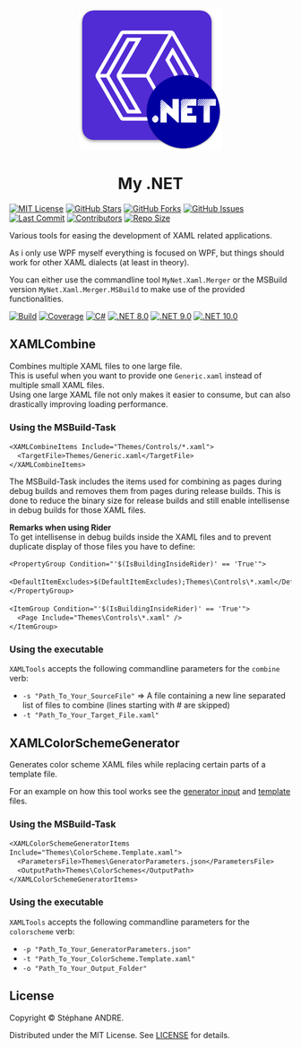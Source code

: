 <div id="top"></div>

<!-- PROJECT INFO -->
<br />
<div align="center">
  <img src="assets/MyXaml.png" width="256" height="256" alt="MyXaml">
</div>

<h1 align="center">My .NET</h1>

[![MIT License][license-shield]][license-url]
[![GitHub Stars](https://img.shields.io/github/stars/sandre58/myxaml?style=for-the-badge)](https://github.com/sandre58/myxaml/stargazers)
[![GitHub Forks](https://img.shields.io/github/forks/sandre58/myxaml?style=for-the-badge)](https://github.com/sandre58/myxaml/network/members)
[![GitHub Issues](https://img.shields.io/github/issues/sandre58/myxaml?style=for-the-badge)](https://github.com/sandre58/myxaml/issues)
[![Last Commit](https://img.shields.io/github/last-commit/sandre58/myxaml?style=for-the-badge)](https://github.com/sandre58/myxaml/commits/main)
[![Contributors](https://img.shields.io/github/contributors/sandre58/myxaml?style=for-the-badge)](https://github.com/sandre58/myxaml/graphs/contributors)
[![Repo Size](https://img.shields.io/github/repo-size/sandre58/myxaml?style=for-the-badge)](https://github.com/sandre58/myxaml)

Various tools for easing the development of XAML related applications.

As i only use WPF myself everything is focused on WPF, but things should work for other XAML dialects (at least in theory).

You can either use the commandline tool `MyNet.Xaml.Merger` or the MSBuild version `MyNet.Xaml.Merger.MSBuild` to make use of the provided functionalities.

[![Build][build-shield]][build-url]
[![Coverage](https://codecov.io/gh/sandre58/myxaml/branch/main/graph/badge.svg)](https://codecov.io/gh/sandre58/myxaml)
[![C#](https://img.shields.io/badge/language-C%23-blue)](#)
[![.NET 8.0](https://img.shields.io/badge/.NET-8.0-purple)](#)
[![.NET 9.0](https://img.shields.io/badge/.NET-9.0-purple)](#)
[![.NET 10.0](https://img.shields.io/badge/.NET-10.0-purple)](#)

## XAMLCombine

Combines multiple XAML files to one large file.  
This is useful when you want to provide one `Generic.xaml` instead of multiple small XAML files.  
Using one large XAML file not only makes it easier to consume, but can also drastically improving loading performance.

### Using the MSBuild-Task

```
<XAMLCombineItems Include="Themes/Controls/*.xaml">
  <TargetFile>Themes/Generic.xaml</TargetFile>
</XAMLCombineItems>
```

The MSBuild-Task includes the items used for combining as pages during debug builds and removes them from pages during release builds.
This is done to reduce the binary size for release builds and still enable intellisense in debug builds for those XAML files.

**Remarks when using Rider**  
To get intellisense in debug builds inside the XAML files and to prevent duplicate display of those files you have to define:

```
<PropertyGroup Condition="'$(IsBuildingInsideRider)' == 'True'">
  <DefaultItemExcludes>$(DefaultItemExcludes);Themes\Controls\*.xaml</DefaultItemExcludes>
</PropertyGroup>

<ItemGroup Condition="'$(IsBuildingInsideRider)' == 'True'">
  <Page Include="Themes\Controls\*.xaml" />
</ItemGroup>
```

### Using the executable

`XAMLTools` accepts the following commandline parameters for the `combine` verb:

- `-s "Path_To_Your_SourceFile"` => A file containing a new line separated list of files to combine (lines starting with # are skipped)
- `-t "Path_To_Your_Target_File.xaml"`

## XAMLColorSchemeGenerator

Generates color scheme XAML files while replacing certain parts of a template file.

For an example on how this tool works see the [generator input](src/MyNet.Xaml.Merger/XAMLColorSchemeGenerator/GeneratorParameters.json) and [template](src/MyNet.Xaml.Merger/XAMLColorSchemeGenerator/ColorScheme.Template.xaml) files.

### Using the MSBuild-Task

```
<XAMLColorSchemeGeneratorItems Include="Themes\ColorScheme.Template.xaml">
  <ParametersFile>Themes\GeneratorParameters.json</ParametersFile>
  <OutputPath>Themes\ColorSchemes</OutputPath>
</XAMLColorSchemeGeneratorItems>
```

### Using the executable

`XAMLTools` accepts the following commandline parameters for the `colorscheme` verb:

- `-p "Path_To_Your_GeneratorParameters.json"`
- `-t "Path_To_Your_ColorScheme.Template.xaml"`
- `-o "Path_To_Your_Output_Folder"`

## License

Copyright © Stéphane ANDRE.

Distributed under the MIT License. See [LICENSE](./LICENSE) for details.

<!-- MARKDOWN LINKS & IMAGES -->
[license-shield]: https://img.shields.io/github/license/sandre58/MyNet?style=for-the-badge
[license-url]: https://github.com/sandre58/MyNet/blob/main/LICENSE
[build-shield]: https://img.shields.io/github/actions/workflow/status/sandre58/MyNet/ci.yml?logo=github&label=CI
[build-url]: https://github.com/sandre58/MyNet/actions
